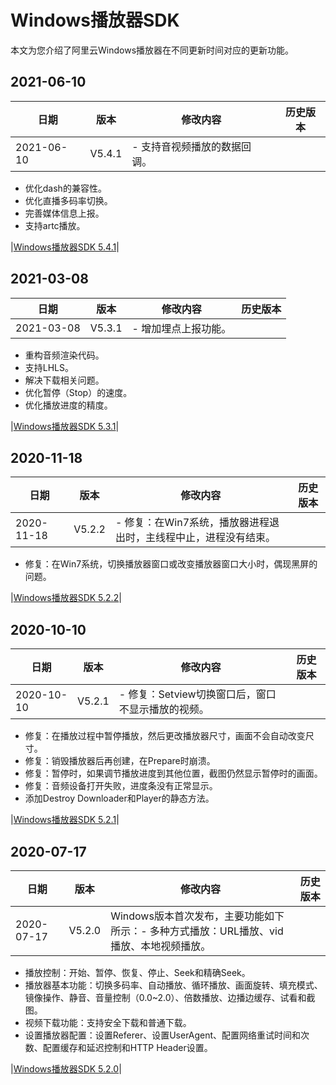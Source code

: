 # Windows播放器SDK

本文为您介绍了阿里云Windows播放器在不同更新时间对应的更新功能。

## 2021-06-10

|**日期**|**版本**|**修改内容**|**历史版本**|
|------|------|--------|--------|
|2021-06-10|V5.4.1|-   支持音视频播放的数据回调。
-   优化dash的兼容性。
-   优化直播多码率切换。
-   完善媒体信息上报。
-   支持artc播放。

|[Windows播放器SDK 5.4.1](https://alivc-demo-cms.alicdn.com/versionProduct/sourceCode/playVideo/5.4.1/ApsaraVideo_videoPlay_v5.4.1_Windows_20210610.zip)|

## 2021-03-08

|**日期**|**版本**|**修改内容**|**历史版本**|
|------|------|--------|--------|
|2021-03-08|V5.3.1|-   增加埋点上报功能。
-   重构音频渲染代码。
-   支持LHLS。
-   解决下载相关问题。
-   优化暂停（Stop）的速度。
-   优化播放进度的精度。

|[Windows播放器SDK 5.3.1](https://alivc-demo-cms.alicdn.com/versionProduct/sourceCode/playVideo/5.3.1/ApsaraVideo_videoPlay_v5.3.1_Windows_20210308.zip)|

## 2020-11-18

|**日期**|**版本**|**修改内容**|**历史版本**|
|------|------|--------|--------|
|2020-11-18|V5.2.2|-   修复：在Win7系统，播放器进程退出时，主线程中止，进程没有结束。
-   修复：在Win7系统，切换播放器窗口或改变播放器窗口大小时，偶现黑屏的问题。

|[Windows播放器SDK 5.2.2](https://alivc-demo-cms.alicdn.com/versionProduct/sourceCode/playVideo/5.2.2/ApsaraVideo_videoPlay_v5.2.2_Windows_20201118.zip)|

## 2020-10-10

|**日期**|**版本**|**修改内容**|**历史版本**|
|------|------|--------|--------|
|2020-10-10|V5.2.1|-   修复：Setview切换窗口后，窗口不显示播放的视频。
-   修复：在播放过程中暂停播放，然后更改播放器尺寸，画面不会自动改变尺寸。
-   修复：销毁播放器后再创建，在Prepare时崩溃。
-   修复：暂停时，如果调节播放进度到其他位置，截图仍然显示暂停时的画面。
-   修复：音频设备打开失败，进度条没有正常显示。
-   添加Destroy Downloader和Player的静态方法。

|[Windows播放器SDK 5.2.1](https://alivc-demo-cms.alicdn.com/versionProduct/sourceCode/playVideo/5.2.1/ApsaraVideo_videoPlay_v5.2.1_Windows_20201010.zip)|

## 2020-07-17

|**日期**|**版本**|**修改内容**|**历史版本**|
|------|------|--------|--------|
|2020-07-17|V5.2.0|Windows版本首次发布，主要功能如下所示：-   多种方式播放：URL播放、vid播放、本地视频播放。
-   播放控制：开始、暂停、恢复、停止、Seek和精确Seek。
-   播放器基本功能：切换多码率、自动播放、循环播放、画面旋转、填充模式、镜像操作、静音、音量控制（0.0~2.0）、倍数播放、边播边缓存、试看和截图。
-   视频下载功能：支持安全下载和普通下载。
-   设置播放器配置：设置Referer、设置UserAgent、配置网络重试时间和次数、配置缓存和延迟控制和HTTP Header设置。

|[Windows播放器SDK 5.2.0](https://alivc-demo-cms.alicdn.com/versionProduct/sourceCode/playVideo/5.2.0/ApsaraVideo_videoPlay_v5.2.0_Windows_20200717.zip)|

